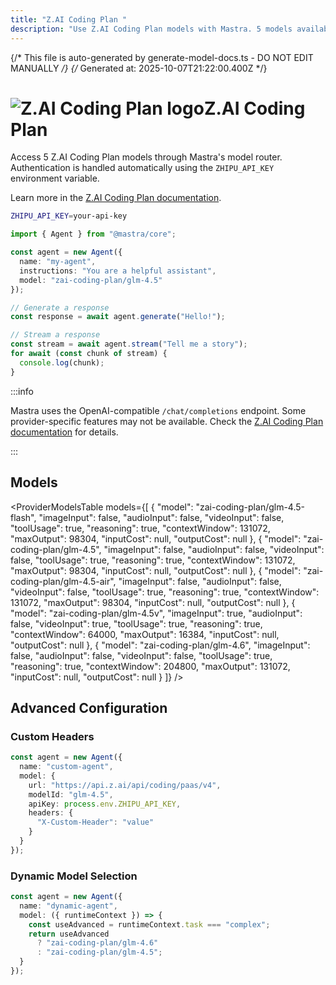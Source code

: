 ```yaml
---
title: "Z.AI Coding Plan "
description: "Use Z.AI Coding Plan models with Mastra. 5 models available."
---
```


{/* This file is auto-generated by generate-model-docs.ts - DO NOT EDIT MANUALLY */}
{/* Generated at: 2025-10-07T21:22:00.400Z */}

# <img src="https://models.dev/logos/zai-coding-plan.svg" alt="Z.AI Coding Plan logo" className="inline w-8 h-8 mr-2 align-middle dark:invert dark:brightness-0 dark:contrast-200" />Z.AI Coding Plan

Access 5 Z.AI Coding Plan models through Mastra's model router. Authentication is handled automatically using the `ZHIPU_API_KEY` environment variable.

Learn more in the [Z.AI Coding Plan documentation](https://docs.z.ai/devpack/overview).

```bash
ZHIPU_API_KEY=your-api-key
```

```typescript
import { Agent } from "@mastra/core";

const agent = new Agent({
  name: "my-agent",
  instructions: "You are a helpful assistant",
  model: "zai-coding-plan/glm-4.5"
});

// Generate a response
const response = await agent.generate("Hello!");

// Stream a response
const stream = await agent.stream("Tell me a story");
for await (const chunk of stream) {
  console.log(chunk);
}
```

:::info

Mastra uses the OpenAI-compatible `/chat/completions` endpoint. Some provider-specific features may not be available. Check the [Z.AI Coding Plan documentation](https://docs.z.ai/devpack/overview) for details.

:::

## Models

<ProviderModelsTable 
  models={[
  {
    "model": "zai-coding-plan/glm-4.5-flash",
    "imageInput": false,
    "audioInput": false,
    "videoInput": false,
    "toolUsage": true,
    "reasoning": true,
    "contextWindow": 131072,
    "maxOutput": 98304,
    "inputCost": null,
    "outputCost": null
  },
  {
    "model": "zai-coding-plan/glm-4.5",
    "imageInput": false,
    "audioInput": false,
    "videoInput": false,
    "toolUsage": true,
    "reasoning": true,
    "contextWindow": 131072,
    "maxOutput": 98304,
    "inputCost": null,
    "outputCost": null
  },
  {
    "model": "zai-coding-plan/glm-4.5-air",
    "imageInput": false,
    "audioInput": false,
    "videoInput": false,
    "toolUsage": true,
    "reasoning": true,
    "contextWindow": 131072,
    "maxOutput": 98304,
    "inputCost": null,
    "outputCost": null
  },
  {
    "model": "zai-coding-plan/glm-4.5v",
    "imageInput": true,
    "audioInput": false,
    "videoInput": true,
    "toolUsage": true,
    "reasoning": true,
    "contextWindow": 64000,
    "maxOutput": 16384,
    "inputCost": null,
    "outputCost": null
  },
  {
    "model": "zai-coding-plan/glm-4.6",
    "imageInput": false,
    "audioInput": false,
    "videoInput": false,
    "toolUsage": true,
    "reasoning": true,
    "contextWindow": 204800,
    "maxOutput": 131072,
    "inputCost": null,
    "outputCost": null
  }
]}
/>

## Advanced Configuration

### Custom Headers

```typescript
const agent = new Agent({
  name: "custom-agent",
  model: {
    url: "https://api.z.ai/api/coding/paas/v4",
    modelId: "glm-4.5",
    apiKey: process.env.ZHIPU_API_KEY,
    headers: {
      "X-Custom-Header": "value"
    }
  }
});
```

### Dynamic Model Selection

```typescript
const agent = new Agent({
  name: "dynamic-agent",
  model: ({ runtimeContext }) => {
    const useAdvanced = runtimeContext.task === "complex";
    return useAdvanced 
      ? "zai-coding-plan/glm-4.6"
      : "zai-coding-plan/glm-4.5";
  }
});
```
